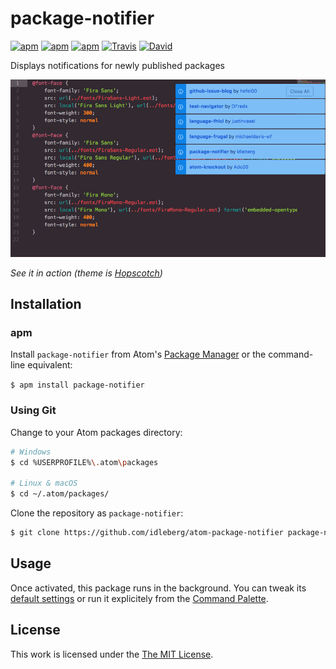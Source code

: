 # package-notifier

[![apm](https://img.shields.io/apm/l/package-notifier.svg?style=flat-square)](https://atom.io/packages/package-notifier)
[![apm](https://img.shields.io/apm/v/package-notifier.svg?style=flat-square)](https://atom.io/packages/package-notifier)
[![apm](https://img.shields.io/apm/dm/package-notifier.svg?style=flat-square)](https://atom.io/packages/package-notifier)
[![Travis](https://img.shields.io/travis/idleberg/atom-package-notifier.svg?style=flat-square)](https://travis-ci.org/idleberg/atom-package-notifier)
[![David](https://img.shields.io/david/dev/idleberg/atom-package-notifier.svg?style=flat-square)](https://david-dm.org/idleberg/atom-package-notifier?type=dev)

Displays notifications for newly published packages

![Screenshot](https://raw.githubusercontent.com/idleberg/atom-package-notifier/master/screenshot.png)

*See it in action (theme is [Hopscotch](https://atom.io/themes/hopscotch))*

## Installation

### apm

Install `package-notifier` from Atom's [Package Manager](http://flight-manual.atom.io/using-atom/sections/atom-packages/) or the command-line equivalent:

`$ apm install package-notifier`

### Using Git

Change to your Atom packages directory:

```bash
# Windows
$ cd %USERPROFILE%\.atom\packages

# Linux & macOS
$ cd ~/.atom/packages/
```

Clone the repository as `package-notifier`:

```bash
$ git clone https://github.com/idleberg/atom-package-notifier package-notifier
```

## Usage

Once activated, this package runs in the background. You can tweak its [default settings](http://flight-manual.atom.io/using-atom/sections/atom-packages/#package-settings) or run it explicitely from the [Command Palette](https://atom.io/docs/latest/getting-started-atom-basics#command-palette).

## License

This work is licensed under the [The MIT License](LICENSE.md).
